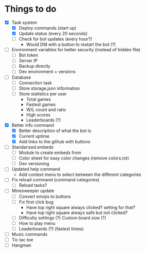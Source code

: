 # Things to do
- [X] Task system
	- [X] Deploy commands (start up)
	- [X] Update status (every 20 seconds)
	- [ ] Check for bot updates (every hour?)
		- Would DM with a button to restart the bot (?)
- [ ] Environment variables for better security (instead of hidden file)
	- [ ] Bot token
	- [ ] Server IP
	- [ ] Backup directly
	- [ ] Dev environment + versions
- [ ] Database
	- [ ] Connection task
	- [ ] Store storage.json information
	- [ ] Store statistics per user
		- Total games
		- Fastest games
		- W/L count and ratio
		- High scores
		- Leaderboards (?)
- [X] Better info command
	- [X] Better description of what the bot is
	- [X] Current uptime
	- [X] Add links to the github with buttons
- [ ] Standarized embeds
	- [ ] Module to create embeds from
	- [ ] Color sheet for easy color changes (remove colors.txt)
	- [ ] Dev versioning
- [ ] Updated help command
	- Add context menu to select between the different categories
- [ ] Fix reload command (command categories)
	- [ ] Reload tasks? 

- [ ] Minesweeper update
	- [ ] Convert emojis to buttons
	- [ ] Fix first click bug
		- Have top right square always clicked? setting for that?
		- Have top right square always safe but not clicked?
	- [ ] Difficulty settings (?) Custom board size (?)
	- [ ] How to play menu
	- [ ] Leaderboards (?) (fastest times)
- [ ] Music commands
- [ ] Tic tac toe
- [ ] Hangman
